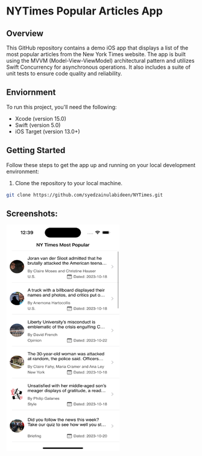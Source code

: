 # NYTimes Popular Articles App



## Overview

This GitHub repository contains a demo iOS app that displays a list of the most popular articles from the New York Times website. The app is built using the MVVM (Model-View-ViewModel) architectural pattern and utilizes Swift Concurrency for asynchronous operations. It also includes a suite of unit tests to ensure code quality and reliability.

## Enviornment
To run this project, you'll need the following:

- Xcode (version 15.0)
- Swift (version 5.0)
- iOS Target (version 13.0+)

## Getting Started

Follow these steps to get the app up and running on your local development environment:

1. Clone the repository to your local machine.

```bash
git clone https://github.com/syedzainulabideen/NYTimes.git
```



## Screenshots:
<img src="Screenshots/iphone-listing.png" alt="App Screenshot" width="300" height="600"/>
